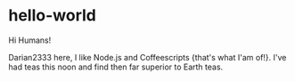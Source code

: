 # hello-world

Hi Humans!

Darian2333 here, I like Node.js and Coffeescripts {that's what I'am of!}.
I've had teas this noon and find then far superior to Earth teas.
